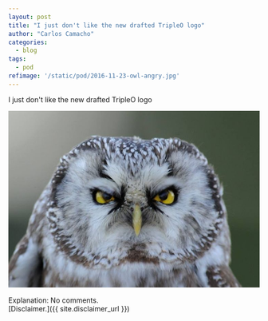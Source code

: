 ```yaml
---
layout: post
title: "I just don't like the new drafted TripleO logo"
author: "Carlos Camacho"
categories:
  - blog
tags:
  - pod
refimage: '/static/pod/2016-11-23-owl-angry.jpg'
---
```

I just don't like the new drafted TripleO logo

![](/static/pod/2016-11-23-owl-angry.jpg)

Explanation: No comments.
<br/>[Disclaimer.]({{ site.disclaimer_url }})
